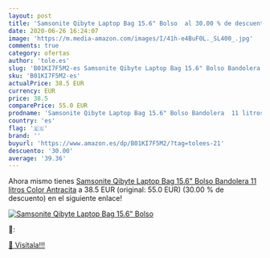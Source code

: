 ```yaml
---
layout: post
title: 'Samsonite Qibyte Laptop Bag 15.6" Bolso  al 30.00 % de descuento'
date: 2020-06-26 16:24:07
image: 'https://m.media-amazon.com/images/I/41h-e4BuF0L._SL400_.jpg'
comments: true
category: ofertas
author: 'tole.es'
slug: 'B01KI7F5M2-es Samsonite Qibyte Laptop Bag 15.6" Bolso Bandolera 11...'
sku: 'B01KI7F5M2-es'
actualPrice: 38.5 EUR
currency: EUR
price: 38.5
comparePrice: 55.0 EUR
prodname: 'Samsonite Qibyte Laptop Bag 15.6" Bolso Bandolera  11 litros  Color Antracita'
country: 'es'
flag: '🇪🇸'
brand: ''
buyurl: 'https://www.amazon.es/dp/B01KI7F5M2/?tag=tolees-21'
descuento: '30.00'
average: '39.36'
---
```


Ahora mismo tienes [Samsonite Qibyte Laptop Bag 15.6" Bolso Bandolera  11 litros  Color Antracita](https://www.amazon.es/dp/B01KI7F5M2/?tag=tolees-21) a 38.5 EUR (original: 55.0 EUR) (30.00 %  de descuento) en el siguiente enlace!

[![Samsonite Qibyte Laptop Bag 15.6" Bolso ](https://m.media-amazon.com/images/I/41h-e4BuF0L._SL400_.jpg)](https://www.amazon.es/dp/B01KI7F5M2/?tag=tolees-21)

🔎:


[🛒 Visítala!!!](https://www.amazon.es/dp/B01KI7F5M2/?tag=tolees-21)
